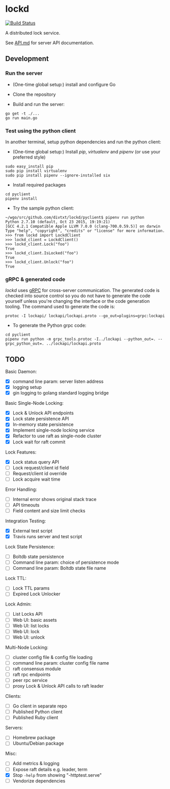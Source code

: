 
# lockd

[![Build Status](https://travis-ci.org/divtxt/lockd.svg?branch=master)](https://travis-ci.org/divtxt/lockd)

A distributed lock service.

See [API.md](API.md) for server API documentation.

## Development

### Run the server

- (One-time global setup:) install and configure Go

- Clone the repository

- Build and run the server:

```
go get -t ./...
go run main.go
```

### Test using the python client

In another terminal, setup python dependencies and run the python client:

- (One-time global setup:) Install *pip*, *virtualenv* and *pipenv* (or use your preferred style)

```
sudo easy_install pip
sudo pip install virtualenv
sudo pip install pipenv --ignore-installed six
```

- Install required packages

```
cd pyclient
pipenv install
```

- Try the sample python client:

```
~/wgo/src/github.com/divtxt/lockd/pyclient$ pipenv run python
Python 2.7.10 (default, Oct 23 2015, 19:19:21)
[GCC 4.2.1 Compatible Apple LLVM 7.0.0 (clang-700.0.59.5)] on darwin
Type "help", "copyright", "credits" or "license" for more information.
>>> from lockd import LockdClient
>>> lockd_client = LockdClient()
>>> lockd_client.Lock("foo")
True
>>> lockd_client.IsLocked("foo")
True
>>> lockd_client.Unlock("foo")
True
```

### gRPC & generated code

*lockd* uses [gRPC](http://www.grpc.io/) for cross-server communication. The generated code is checked into source control so you do not have to generate the code yourself unless you're changing the interface or the code generation tooling. The command used to generate the code is:

```
protoc -I lockapi/ lockapi/lockapi.proto --go_out=plugins=grpc:lockapi
```

- To generate the Python grpc code:

```
cd pyclient
pipenv run python -m grpc_tools.protoc -I../lockapi --python_out=. --grpc_python_out=. ../lockapi/lockapi.proto
```


## TODO

Basic Daemon:

- [x] command line param: server listen address
- [x] logging setup
- [x] gin logging to golang standard logging bridge

Basic Single-Node Locking:

- [x] Lock & Unlock API endpoints
- [x] Lock state persistence API
- [x] In-memory state persistence
- [x] Implement single-node locking service
- [x] Refactor to use raft as single-node cluster
- [x] Lock wait for raft commit

Lock Features:

- [x] Lock status query API
- [ ] Lock request/client id field
- [ ] Request/client id override
- [ ] Lock acquire wait time

Error Handling:

- [ ] Internal error shows original stack trace
- [ ] API timeouts
- [ ] Field content and size limit checks

Integration Testing:

- [x] External test script
- [x] Travis runs server and test script

Lock State Persistence:

- [ ] Boltdb state persistence
- [ ] Command line param: choice of persistence mode
- [ ] Command line param: Boltdb state file name

Lock TTL:

- [ ] Lock TTL params
- [ ] Expired Lock Unlocker

Lock Admin:

- [ ] List Locks API
- [ ] Web UI: basic assets
- [ ] Web UI: list locks
- [ ] Web UI: lock
- [ ] Web UI: unlock

Multi-Node Locking:

- [ ] cluster config file & config file loading
- [ ] command line param: cluster config file name
- [ ] raft consensus module
- [ ] raft rpc endpoints
- [ ] peer rpc service
- [ ] proxy Lock & Unlock API calls to raft leader

Clients:

- [ ] Go client in separate repo
- [ ] Published Python client
- [ ] Published Ruby client

Servers:

- [ ] Homebrew package
- [ ] Ubuntu/Debian package

Misc:

- [ ] Add metrics & logging
- [ ] Expose raft details e.g. leader, term
- [x] Stop `-help` from showing "-httptest.serve"
- [ ] Vendorize dependencies
